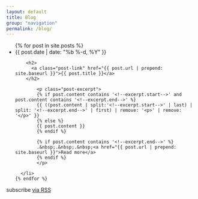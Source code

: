 ```yaml
---
layout: default
title: Blog
group: "navigation"
permalink: /blog/
---
```


  <ul class="post-list">
    {% for post in site.posts %}
      <li>
        <span class="post-meta">{{ post.date | date: "%b %-d, %Y" }}</span>

        <h2>
          <a class="post-link" href="{{ post.url | prepend: site.baseurl }}">{{ post.title }}</a>
        </h2> 
        
            <p class="post-excerpt">
            {% if post.content contains '<!--excerpt.start-->' and post.content contains '<!--excerpt.end-->' %}
            {{ ((post.content | split:'<!--excerpt.start-->' | last) | split: '<!--excerpt.end-->' | first) | remove: '<p>' | remove: '</p>' }}
            {% else %}
            {{ post.content }}
            {% endif %}
            
            {% if post.content contains '<!--excerpt.end-->' %}
        	.&nbsp;.&nbsp;.&nbsp;<a href="{{ post.url | prepend: site.baseurl }}">Read more</a>
            {% endif %}
            </p>
            
      </li>
    {% endfor %}
  </ul>

  <p class="rss-subscribe">subscribe <a href="{{ "/feed.xml" | prepend: site.baseurl }}">via RSS</a></p>
